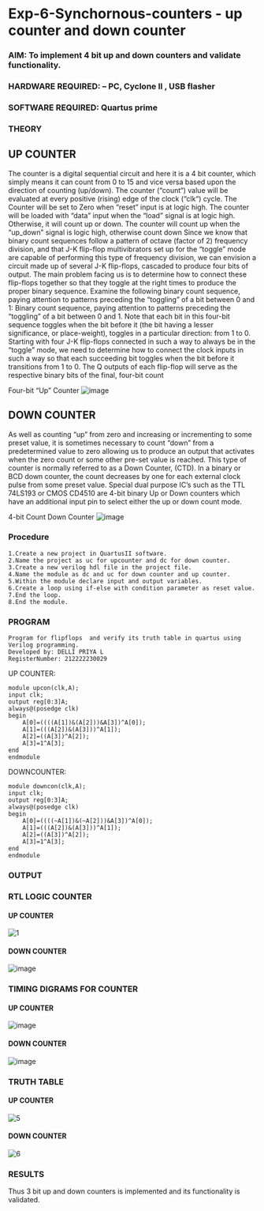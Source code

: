# Exp-6-Synchornous-counters - up counter and down counter 
### AIM: To implement 4 bit up and down counters and validate  functionality.
### HARDWARE REQUIRED:  – PC, Cyclone II , USB flasher
### SOFTWARE REQUIRED:   Quartus prime
### THEORY 

## UP COUNTER 
The counter is a digital sequential circuit and here it is a 4 bit counter, which simply means it can count from 0 to 15 and vice versa based upon the direction of counting (up/down). 
The counter (“count“) value will be evaluated at every positive (rising) edge of the clock (“clk“) cycle.
The Counter will be set to Zero when “reset” input is at logic high.
The counter will be loaded with “data” input when the “load” signal is at logic high. Otherwise, it will count up or down.
The counter will count up when the “up_down” signal is logic high, otherwise count down
Since we know that binary count sequences follow a pattern of octave (factor of 2) frequency division, and that J-K flip-flop multivibrators set up for the “toggle” mode are capable of performing this type of frequency division, we can envision a circuit made up of several J-K flip-flops, cascaded to produce four bits of output.
The main problem facing us is to determine how to connect these flip-flops together so that they toggle at the right times to produce the proper binary sequence.
Examine the following binary count sequence, paying attention to patterns preceding the “toggling” of a bit between 0 and 1:
Binary count sequence, paying attention to patterns preceding the “toggling” of a bit between 0 and 1.
Note that each bit in this four-bit sequence toggles when the bit before it (the bit having a lesser significance, or place-weight), toggles in a particular direction: from 1 to 0.
Starting with four J-K flip-flops connected in such a way to always be in the “toggle” mode, we need to determine how to connect the clock inputs in such a way so that each succeeding bit toggles when the bit before it transitions from 1 to 0.
The Q outputs of each flip-flop will serve as the respective binary bits of the final, four-bit count

Four-bit “Up” Counter
![image](https://user-images.githubusercontent.com/36288975/169644758-b2f4339d-9532-40c5-af40-8f4f8c942e2c.png)

## DOWN COUNTER 

As well as counting “up” from zero and increasing or incrementing to some preset value, it is sometimes necessary to count “down” from a predetermined value to zero allowing us to produce an output that activates when the zero count or some other pre-set value is reached.
This type of counter is normally referred to as a Down Counter, (CTD). In a binary or BCD down counter, the count decreases by one for each external clock pulse from some preset value. Special dual purpose IC’s such as the TTL 74LS193 or CMOS CD4510 are 4-bit binary Up or Down counters which have an additional input pin to select either the up or down count mode.

4-bit Count Down Counter
![image](https://user-images.githubusercontent.com/36288975/169644844-1a14e123-7228-4ed8-81a9-eb937dff4ac8.png)

### Procedure
```
1.Create a new project in QuartusII software.
2.Name the project as uc for upcounter and dc for down counter.
3.Create a new verilog hdl file in the project file.
4.Name the module as dc and uc for down counter and up counter.
5.Within the module declare input and output variables.
6.Create a loop using if-else with condition parameter as reset value.
7.End the loop.
8.End the module.
```

### PROGRAM 
```
Program for flipflops  and verify its truth table in quartus using Verilog programming.
Developed by: DELLI PRIYA L
RegisterNumber: 212222230029 
```
UP COUNTER:
```
module upcon(clk,A);
input clk;
output reg[0:3]A;
always@(posedge clk)
begin
	A[0]=((((A[1])&(A[2]))&A[3])^A[0]);
	A[1]=(((A[2])&(A[3]))^A[1]);
	A[2]=((A[3])^A[2]);
	A[3]=1^A[3];
end
endmodule
```
DOWNCOUNTER:
```
module downcon(clk,A);
input clk;
output reg[0:3]A;
always@(posedge clk)
begin
	A[0]=((((~A[1])&(~A[2]))&A[3])^A[0]);
	A[1]=(((A[2])&(A[3]))^A[1]);
	A[2]=((A[3])^A[2]);
	A[3]=1^A[3];
end
endmodule
```

### OUTPUT

### RTL LOGIC COUNTER

#### UP COUNTER
![1](https://github.com/Priya-Loganathan/Exp-7-Synchornous-counters-/assets/121166075/bbf251b4-e82f-4bfd-bb58-790a2f9a050f)
#### DOWN COUNTER
![image](https://github.com/Priya-Loganathan/Exp-7-Synchornous-counters-/assets/121166075/6325e04e-0613-4b29-908a-293c4d416b85)

### TIMING DIGRAMS FOR COUNTER  

#### UP COUNTER
![image](https://github.com/Priya-Loganathan/Exp-7-Synchornous-counters-/assets/121166075/498871ec-1e7b-47e4-8e46-2fd8caa8b128)
#### DOWN COUNTER
![image](https://github.com/Priya-Loganathan/Exp-7-Synchornous-counters-/assets/121166075/aad4009e-6df7-4e21-b9f7-365b9d462616)

### TRUTH TABLE 

#### UP COUNTER
![5](https://github.com/Priya-Loganathan/Exp-7-Synchornous-counters-/assets/121166075/2381b573-53fe-4474-8115-2c5a680ba499)

#### DOWN COUNTER
![6](https://github.com/Priya-Loganathan/Exp-7-Synchornous-counters-/assets/121166075/104352d8-6560-4e52-a01f-438731a2b0e0)

### RESULTS 
Thus 3 bit up and down counters is implemented and its functionality is validated.
